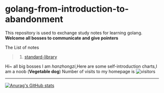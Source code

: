 # golang-from-introduction-to-abandonment

This repository is used to exchange study notes for learning golang.
**Welcome all  bosses to communicate and give pointers**

The List of notes
> 1. [standard-library](https://github.com/fireunix-pangolin/golang-from-introduction-to-abandonment/blob/main/standard-library.md)

Hi~  all big bosses
I am *hanzhongzi*,Here are some self-introduction charts,I am a noob (**Vegetable dog**)
Number of visits to my homepage is
![visitors](https://visitor-badge.glitch.me/badge?page_id=page.id)

----
[![Anurag's GitHub stats](https://github-readme-stats.vercel.app/api?username=hanzhongzi)](https://github.com/anuraghazra/github-readme-stats&count_private=true&show_icons=true&theme=prussian)




